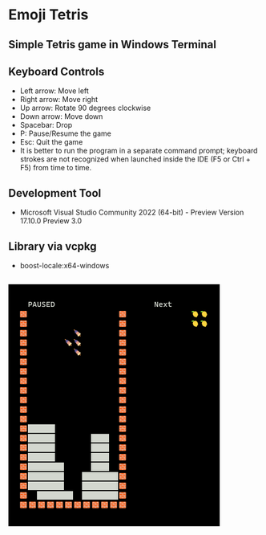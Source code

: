 # Emoji Tetris

## Simple Tetris game in Windows Terminal

## Keyboard Controls

- Left arrow: Move left
- Right arrow: Move right
- Up arrow: Rotate 90 degrees clockwise
- Down arrow: Move down
- Spacebar: Drop
- P: Pause/Resume the game
- Esc: Quit the game
- It is better to run the program in a separate command prompt; keyboard strokes are not recognized when launched inside the IDE (F5 or Ctrl + F5) from time to time.

## Development Tool

- Microsoft Visual Studio Community 2022 (64-bit) - Preview
Version 17.10.0 Preview 3.0

## Library via vcpkg

- boost-locale:x64-windows

##

![sample image](emoji_tetris.png)

